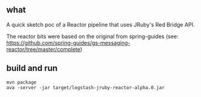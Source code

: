 ## what

A quick sketch poc of a Reactor pipeline that uses JRuby's Red Bridge API. 

The reactor bits were based on the original from spring-guides (see: https://github.com/spring-guides/gs-messaging-reactor/tree/master/complete)

## build and run

    mvn package
    ava -server -jar target/logstash-jruby-reactor-alpha.0.jar
    
